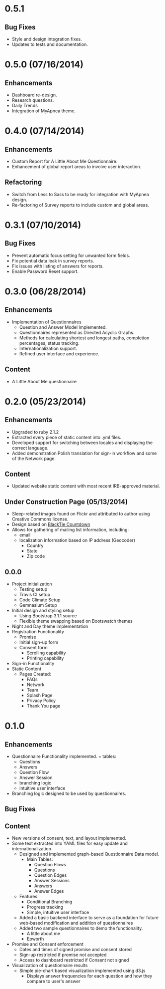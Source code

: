 # 0.5.1
## Bug Fixes
- Style and design integration fixes.
- Updates to tests and documentation.

# 0.5.0 (07/16/2014)
## Enhancements
- Dashboard re-design.
- Research questions.
- Daily Trends
- Integration of MyApnea theme.

# 0.4.0 (07/14/2014)
## Enhancements
- Custom Report for A Little About Me Questionnaire.
- Enhancement of global report areas to involve user interaction.

## Refactoring
- Switch from Less to Sass to be ready for integration with MyApnea design.
- Re-factoring of Survey reports to include custom and global areas.


# 0.3.1 (07/10/2014)
## Bug Fixes
- Prevent automatic focus setting for unwanted form fields.
- Fix potential data leak in survey reports.
- Fix issues with listing of answers for reports.
- Enable Password Reset support.

# 0.3.0 (06/28/2014)

## Enhancements
- Implementation of Questionnaires
  - Question and Answer Model Implemented.
  - Questionnaires represented as Directed Acyclic Graphs.
  - Methods for calculating shortest and longest paths, completion percentages, status tracking.
  - Internationalization support.
  - Refined user interface and experience.

## Content
- A Little About Me questionnaire

# 0.2.0 (05/23/2014)
## Enhancements
- Upgraded to ruby 2.1.2
- Extracted every piece of static content into .yml files.
- Developed support for switching between locales and displaying the correct language.
- Added demonstration Polish translation for sign-in workflow and some of the Network page.

## Content
- Updated website static content with most recent IRB-approved material.

## Under Construction Page (05/13/2014)
- Sleep-related images found on Flickr and attributed to author using Creative Commons license.
- Design based on [BlackTie Countdown](http://www.blacktie.co/2014/03/counter-coming-soon-page/)
- Allows for gathering of mailing list information, including:
    - email
    - localization information based on IP address (Geocoder)
        - Country
        - State
        - Zip code

## 0.0.0
- Project initialization
    - Testing setup
    - Travis CI setup
    - Code Climate Setup
    - Gemnasium Setup
- Initial design and styling setup
    - Using Bootstrap 3.1.1 source
    - Flexible theme swapping based on Bootswatch themes
- Night and Day theme implementation
- Registration Functionality
    - Promise
    - Initial sign-up form
    - Consent form
        - Scrolling capability
        - Printing capability
- Sign-in Functionality
- Static Content
    - Pages Created:
        - FAQs
        - Network
        - Team
        - Splash Page
        - Privacy Policy
        - Thank You page

# 0.1.0
## Enhancements
  - Questionnaire Functionality implemented.
    = tables:
      - Questions
      - Answers
      - Question Flow
      - Answer Session
    - branching logic
    - intuitive user interface
  - Branching logic designed to be used by questionnaires.

## Bug Fixes
## Content
- New versions of consent, text, and layout implemented.
- Some text extracted into YAML files for easy update and internationalization.
    - Designed and implemented graph-based Questionnaire Data model.
        - Main Tables: 
            - Question Flows
            - Questions
            - Question Edges
            - Answer Sessions
            - Answers
            - Answer Edges
    - Features:
        - Conditional Branching
        - Progress tracking
        - Simple, intuitive user interface
    - Added a basic backend interface to serve as a foundation for future web-based modification and addition of questionnaires
    - Added two sample questionnaires to demo the functionality.
        - A little about me
        - Epworth
- Promise and Consent enforcement
    - Dates and times of signed promise and consent stored
    - Sign-up restricted if promise not accepted
    - Access to dashboard restricted if Consent not signed
- Visualization of questionnaire results
    - Simple pie-chart based visualization implemented using d3.js
        - Displays answer frequencies for each question and how they compare to user's answer